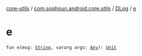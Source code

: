 [core-utils](../../index.md) / [com.sophoun.android.core.utils](../index.md) / [DLog](index.md) / [e](./e.md)

# e

`fun e(msg: `[`String`](https://kotlinlang.org/api/latest/jvm/stdlib/kotlin/-string/index.html)`, vararg args: `[`Any`](https://kotlinlang.org/api/latest/jvm/stdlib/kotlin/-any/index.html)`): `[`Unit`](https://kotlinlang.org/api/latest/jvm/stdlib/kotlin/-unit/index.html)
